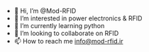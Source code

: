 - 👋 Hi, I’m @Mod-RFID
- 👀 I’m interested in power electronics & RFID
- 🌱 I’m currently learning python
- 💞️ I’m looking to collaborate on RFID
- 📫 How to reach me info@mod-rfid.ir

<!---
Mod-RFID/Mod-RFID is a ✨ special ✨ repository because its `README.md` (this file) appears on your GitHub profile.
You can click the Preview link to take a look at your changes.
--->
